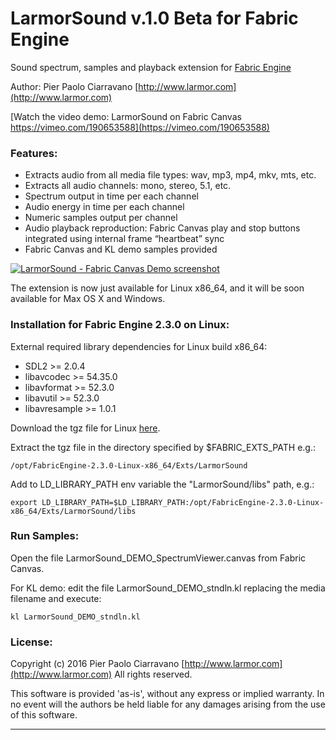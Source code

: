 # LarmorSound v.1.0 Beta for Fabric Engine

Sound spectrum, samples and playback extension for [Fabric Engine](http://fabricengine.com/)

Author: Pier Paolo Ciarravano [http://www.larmor.com](http://www.larmor.com)

[Watch the video demo: LarmorSound on Fabric Canvas https://vimeo.com/190653588](https://vimeo.com/190653588)


### Features:

* Extracts audio from all media file types: wav, mp3, mp4, mkv, mts, etc.
* Extracts all audio channels: mono, stereo, 5.1, etc.
* Spectrum output in time per each channel
* Audio energy in time per each channel
* Numeric samples output per channel
* Audio playback reproduction: Fabric Canvas play and stop buttons integrated using internal frame “heartbeat” sync
* Fabric Canvas and KL demo samples provided

[![LarmorSound - Fabric Canvas Demo screenshot](https://github.com/ppciarravano/larmorsound/raw/master/doc/images/screenshot_canvas_mid.png)](https://raw.githubusercontent.com/ppciarravano/larmorsound/master/doc/images/screenshot_canvas.png)

The extension is now just available for Linux x86_64, and it will be soon available for Max OS X and Windows.


### Installation for Fabric Engine 2.3.0 on Linux:

External required library dependencies for Linux build x86_64:
* SDL2 >= 2.0.4
* libavcodec >= 54.35.0
* libavformat >= 52.3.0
* libavutil >= 52.3.0
* libavresample >= 1.0.1

Download the tgz file for Linux [here](https://github.com/ppciarravano/larmorsound/blob/master/builds/linux/LarmorSound_1.0-Linux-x86_64.tgz).

Extract the tgz file in the directory specified by $FABRIC_EXTS_PATH e.g.:
```
/opt/FabricEngine-2.3.0-Linux-x86_64/Exts/LarmorSound
```
Add to LD_LIBRARY_PATH env variable the "LarmorSound/libs" path, e.g.:
```
export LD_LIBRARY_PATH=$LD_LIBRARY_PATH:/opt/FabricEngine-2.3.0-Linux-x86_64/Exts/LarmorSound/libs
```


### Run Samples:

Open the file LarmorSound_DEMO_SpectrumViewer.canvas from Fabric Canvas.

For KL demo: edit the file LarmorSound_DEMO_stndln.kl replacing the media filename and execute:

```
kl LarmorSound_DEMO_stndln.kl
```

### License:

Copyright (c) 2016 Pier Paolo Ciarravano
[http://www.larmor.com](http://www.larmor.com)
All rights reserved.

This software is provided 'as-is', without any express or implied
warranty. In no event will the authors be held liable for any damages
arising from the use of this software.

---
